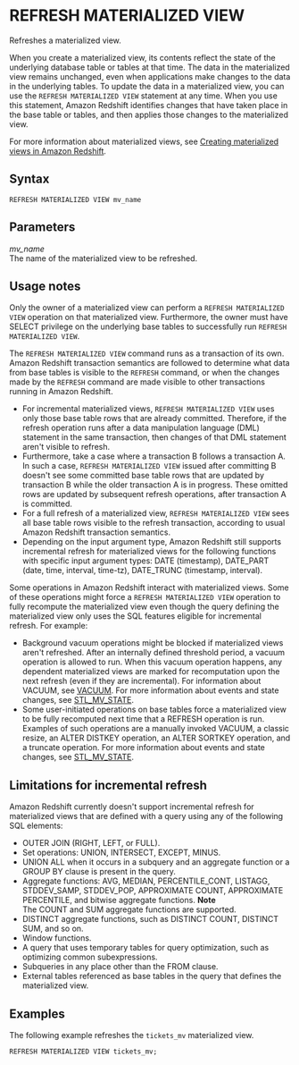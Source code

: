 # REFRESH MATERIALIZED VIEW<a name="materialized-view-refresh-sql-command"></a>

Refreshes a materialized view\.

When you create a materialized view, its contents reflect the state of the underlying database table or tables at that time\. The data in the materialized view remains unchanged, even when applications make changes to the data in the underlying tables\. To update the data in a materialized view, you can use the `REFRESH MATERIALIZED VIEW` statement at any time\. When you use this statement, Amazon Redshift identifies changes that have taken place in the base table or tables, and then applies those changes to the materialized view\.

For more information about materialized views, see [Creating materialized views in Amazon Redshift](materialized-view-overview.md)\.

## Syntax<a name="mv_REFRESH_MATERIALIZED_VIEW-synopsis"></a>

```
REFRESH MATERIALIZED VIEW mv_name
```

## Parameters<a name="mv_REFRESH_MATERIALIZED_VIEW-parameters"></a>

*mv\_name*  
The name of the materialized view to be refreshed\.

## Usage notes<a name="mv_REFRESH_MARTERIALIZED_VIEW_usage"></a>

Only the owner of a materialized view can perform a `REFRESH MATERIALIZED VIEW` operation on that materialized view\. Furthermore, the owner must have SELECT privilege on the underlying base tables to successfully run `REFRESH MATERIALIZED VIEW`\. 

The `REFRESH MATERIALIZED VIEW` command runs as a transaction of its own\. Amazon Redshift transaction semantics are followed to determine what data from base tables is visible to the `REFRESH` command, or when the changes made by the `REFRESH` command are made visible to other transactions running in Amazon Redshift\.
+ For incremental materialized views, `REFRESH MATERIALIZED VIEW` uses only those base table rows that are already committed\. Therefore, if the refresh operation runs after a data manipulation language \(DML\) statement in the same transaction, then changes of that DML statement aren't visible to refresh\. 
+ Furthermore, take a case where a transaction B follows a transaction A\. In such a case, `REFRESH MATERIALIZED VIEW` issued after committing B doesn't see some committed base table rows that are updated by transaction B while the older transaction A is in progress\. These omitted rows are updated by subsequent refresh operations, after transaction A is committed\.
+ For a full refresh of a materialized view, `REFRESH MATERIALIZED VIEW` sees all base table rows visible to the refresh transaction, according to usual Amazon Redshift transaction semantics\. 
+ Depending on the input argument type, Amazon Redshift still supports incremental refresh for materialized views for the following functions with specific input argument types: DATE \(timestamp\), DATE\_PART \(date, time, interval, time\-tz\), DATE\_TRUNC \(timestamp, interval\)\.

Some operations in Amazon Redshift interact with materialized views\. Some of these operations might force a `REFRESH MATERIALIZED VIEW` operation to fully recompute the materialized view even though the query defining the materialized view only uses the SQL features eligible for incremental refresh\. For example:
+ Background vacuum operations might be blocked if materialized views aren't refreshed\. After an internally defined threshold period, a vacuum operation is allowed to run\. When this vacuum operation happens, any dependent materialized views are marked for recomputation upon the next refresh \(even if they are incremental\)\. For information about VACUUM, see [VACUUM](r_VACUUM_command.md)\. For more information about events and state changes, see [STL\_MV\_STATE](r_STL_MV_STATE.md)\.
+ Some user\-initiated operations on base tables force a materialized view to be fully recomputed next time that a REFRESH operation is run\. Examples of such operations are a manually invoked VACUUM, a classic resize, an ALTER DISTKEY operation, an ALTER SORTKEY operation, and a truncate operation\. For more information about events and state changes, see [STL\_MV\_STATE](r_STL_MV_STATE.md)\. 

## Limitations for incremental refresh<a name="mv_REFRESH_MARTERIALIZED_VIEW_limitations"></a>

Amazon Redshift currently doesn't support incremental refresh for materialized views that are defined with a query using any of the following SQL elements:
+ OUTER JOIN \(RIGHT, LEFT, or FULL\)\.
+ Set operations: UNION, INTERSECT, EXCEPT, MINUS\.
+ UNION ALL when it occurs in a subquery and an aggregate function or a GROUP BY clause is present in the query\.
+ Aggregate functions: AVG, MEDIAN, PERCENTILE\_CONT, LISTAGG, STDDEV\_SAMP, STDDEV\_POP, APPROXIMATE COUNT, APPROXIMATE PERCENTILE, and bitwise aggregate functions\.
**Note**  
The COUNT and SUM aggregate functions are supported\.
+ DISTINCT aggregate functions, such as DISTINCT COUNT, DISTINCT SUM, and so on\.
+ Window functions\.
+ A query that uses temporary tables for query optimization, such as optimizing common subexpressions\.
+ Subqueries in any place other than the FROM clause\.
+ External tables referenced as base tables in the query that defines the materialized view\.

## Examples<a name="mv_REFRESH_MARTERIALIZED_VIEW_examples"></a>

The following example refreshes the `tickets_mv` materialized view\.

```
REFRESH MATERIALIZED VIEW tickets_mv;
```